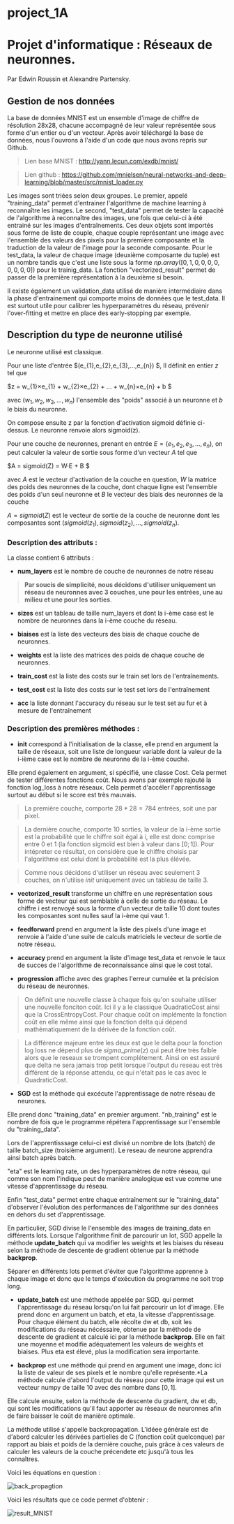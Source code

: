 # project_1A

# Projet d'informatique : Réseaux de neuronnes.
Par Edwin Roussin et Alexandre Partensky.



## Gestion de nos données

 La base de données MNIST est un ensemble d'image de chiffre de résolution 28x28, chacune accompagné de leur valeur représentée sous forme d'un entier ou d'un vecteur. Après avoir téléchargé la base de données, nous l'ouvrons à l'aide d'un code que nous avons repris sur Github.

> Lien base MNIST : http://yann.lecun.com/exdb/mnist/



> Lien github : https://github.com/mnielsen/neural-networks-and-deep-learning/blob/master/src/mnist_loader.py



  Les images sont triées selon deux groupes. Le premier, appelé "training_data" permet d'entrainer l'algorithme de machine learning à reconnaître les images. Le second, "test_data" permet de tester la capacité de l'algorithme à reconnaître des images, une fois que celui-ci à été entrainé sur les images d'entraînements. Ces deux objets sont importés sous forme de liste de couple, chaque couple représentant une image avec l'ensemble des valeurs des pixels pour la première composante et la traduction de la valeur de l'image pour la seconde composante. Pour le test_data, la valeur de chaque image (deuxième composante du tuple) est un nombre tandis que c'est une liste sous la forme $np.array([0,1,0,0,0,0,0,0,0,0])$ pour le trainig_data. La fonction "vectorized_result" permet de passer de la première représentation à la deuxième si besoin.
  
Il existe également un validation_data utilisé de manière intermédiaire dans la phase d'entrainement qui comporte moins de données que le test_data. Il est surtout utile pour calibrer les hyperparamètres du réseau, prévenir l'over-fitting et mettre en place des early-stopping par exemple.





## Description du type de neuronne utilisé

Le neuronne utilisé est classique.

Pour une liste d'entrée  $(e_{1},e_{2},e_{3},...,e_{n}) $, Il définit en entier $z$ tel que 

$z = w_{1}×e_{1} + w_{2}×e_{2} + ... + w_{n}×e_{n} + b $

avec $(w_{1},w_{2},w_{3},...,w_{n})$ l'ensemble des "poids" associé à un neuronne et $b$ le biais du neuronne. 

On compose ensuite z par la fonction d'activation sigmoid définie ci-dessus. Le neuronne renvoie alors sigmoid(z). 

Pour une couche de neuronnes, prenant en entrée $E = (e_{1},e_{2},e_{3},...,e_{n})$, on peut calculer la valeur de sortie sous forme d'un vecteur $A$ tel que 

$A = sigmoid(Z) = W·E + B $

avec $A$ est le vecteur d'activation de la couche en question, $W$ la matrice des poids des neuronnes de la couche, dont chaque ligne est l'ensemble des poids d'un seul neuronne et $B$ le vecteur des biais des neuronnes de la couche

$A = sigmoid(Z)$ est le vecteur de sortie de la couche de neuronne dont les composantes sont $(sigmoid(z_{1}),sigmoid(z_{2}),...,sigmoid(z_{n})$.

### Description des attributs :

La classe contient 6 attributs :

- **num_layers** est le nombre de couche de neuronnes de notre réseau
>**Par soucis de simplicité, nous décidons d'utiliser uniquement un réseau de neuronnes avec 3 couches, une pour les entrées, une au milieu et une pour les sorties**.
- **sizes** est un tableau de taille num_layers et dont la i-ème case est le nombre de neuronnes dans la i-ème couche du réseau.

- **biaises** est la liste des vecteurs des biais de chaque couche de neuronnes.

- **weights** est la liste des matrices des poids de chaque couche de neuronnes.

- **train_cost** est la liste des costs sur le train set lors de l'entraînements.

- **test_cost** est la liste des costs sur le test set lors de l'entraînement
- **acc** la liste donnant l'accuracy du réseau sur le test set au fur et à mesure de l'entraînement


### Description des premières méthodes :

- **init** correspond à l'initialisation de la classe, elle prend en argument la taille de réseaux, soit une liste de longueur variable dont la valeur de la i-ième case est le nombre de neuronne de la i-ème couche.

 Elle prend également en argument, si spécifié, une classe Cost. Cela permet de tester différentes fonctions coût. Nous avons par exemple rajouté la fonction log_loss à notre réseaux. Cela permet d'accéler l'apprentissage surtout au début si le score est très mauvais.

>La première couche, comporte $28*28 = 784$ entrées, soit une par pixel.

>La dernière couche, comporte 10 sorties, la valeur de la i-ème sortie est la probabilité que le chiffre soit égal à i, elle est donc comprise entre 0 et 1 (la fonction sigmoïd est bien à valeur dans $[0;1]$). 
Pour intépreter ce résultat, on considère que le chiffre choisis par l'algorithme est celui dont la probabilité est la plus élévée. 

>Comme nous décidons d'utiliser un réseau avec seulement 3 couches, on n'utilise $init$ uniquement avec un tableau de taille 3.


- **vectorized_result** transforme un chiffre en une représentation sous forme de vecteur qui est semblable à celle de sortie du réseau. Le chiffre i est renvoyé sous la forme d'un vecteur de taille 10 dont toutes les composantes sont nulles sauf la i-ème qui vaut 1. 

- **feedforward** prend en argument la liste des pixels d'une image et renvoie à l'aide d'une suite de calculs matriciels le vecteur de sortie de notre réseau. 

- **accuracy** prend en argument la liste d'image test_data et renvoie le taux de succes de l'algorithme de reconnaissance ainsi que le cost total.



- **progression**  affiche avec des graphes l'erreur cumulée et la précision du réseau de neuronnes.

>On définit une nouvelle classe à chaque fois qu'on souhaite utiliser une nouvelle fonciton coût. Ici il y a le classique QuadraticCost ainsi que la CrossEntropyCost. Pour chaque coût on implémente la fonction coût en elle même ainsi que la fonction delta qui dépend mathématiquement de la dérivée de la fonction coût. 

>La différence majeure entre les deux est que le delta pour la fonction log loss ne dépend plus de $sigma$_$prime(z)$ qui peut être très faible alors que le reseaux se trompent complétement. Ainsi on est assuré que delta ne sera jamais trop petit lorsque l'output du reseau est très différent de la réponse attendu, ce qui n'était pas le cas avec le QuadraticCost.


- **SGD** est la méthode qui excécute l'apprentissage de notre réseau de neurones.

Elle prend donc "training_data" en premier argument. 
"nb_training" est le nombre de fois que le programme répétera l'apprentissage sur l'ensemble du "training_data".

Lors de l'apprentisssage celui-ci est divisé un nombre de lots (batch) de taille batch_size (troisième argument). Le reseau de neurone apprendra ainsi batch après batch.

"eta" est le learning rate, un des hyperparamètres de notre réseau, qui comme son nom l'indique peut de manière analogique est  vue comme une vitesse d'apprentissage du  réseau.

Enfin "test_data" permet entre chaque entraînement sur le "training_data" d'observer l'évolution des performances de l'algorithme sur des données en dehors du set d'apprentissage.

En particulier, SGD divise le l'ensemble des images de training_data en différents lots. Lorsque l'algorithme finit de parcourir un lot, SGD appelle la méthode **update_batch** qui va modifier les weights et les biaises du réseau selon la méthode de descente de gradient obtenue par la méthode **backprop**. 

Séparer en différents lots permet d'éviter que l'algorithme apprenne à chaque image et donc que le temps d'exécution du programme ne soit trop long.

- **update_batch** est une méthode appelée par SGD, qui permet l'apprentissage du réseau lorsqu'on lui fait parcourir un lot d'image. Elle prend donc en argument un batch, et eta, la vitesse d'apprentissage. Pour chaque élément du batch, elle récolte dw et db, soit les modifications du réseau nécéssaire, obtenue par la méthode de descente de gradient et calculé ici par la méthode **backprop**. Elle en fait une moyenne et modifie adéquatement les valeurs de weights et biaises. Plus eta est élevé, plus la modification sera importante.

- **backprop** est une méthode qui prend en argument une image, donc ici la liste de valeur de ses pixels et le nombre qu'elle représente.*La méthode calcule d'abord l'output du réseau pour cette image qui est un vecteur numpy de taille 10 avec des nombre dans $[0,1]$.

 Elle calcule ensuite, selon la méthode de descente du gradient, dw et db, qui sont les modifications qu'il faut apporter au réseaux de neuronnes afin de faire baisser le coût de manière optimale.
 
 La méthode utilisé s'appelle backpropagation. L'idéee générale est de d'abord calculer les dérivées partielles de C (fonction coût quelconque) par rapport au biais et poids de la dernière couche, puis grâce à ces valeurs de calculer les valeurs de la couche précendete etc jusqu'à tous les connaîtres.

Voici les équations en question :

![back_propagtion](https://user-images.githubusercontent.com/74186183/196455899-298b42c3-d9a8-4ac6-bad9-46895d1d07e9.png)



Voici les résultats que ce code permet d'obtenir : 

![result_MNIST](https://user-images.githubusercontent.com/74186183/196456419-cc9e57c9-8004-4549-bbcc-1c516e022fe7.png)
